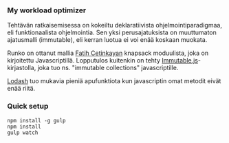 ### My workload optimizer

Tehtävän ratkaisemisessa on kokeiltu deklaratiivista ohjelmointiparadigmaa, eli funktionaalista ohjelmointia. Sen yksi perusajatuksista on muuttumaton ajatusmalli (immutable), eli kerran luotua ei voi enää koskaan muokata.

Runko on ottanut mallia [Fatih Cetinkayan](https://github.com/cmfatih/knapsack) knapsack moduulista, joka on kirjoitettu Javascriptillä. Lopputulos kuitenkin on tehty [Immutable.js](https://facebook.github.io/immutable-js/)-kirjastolla, joka tuo ns. "immutable collections" javascriptille.

[Lodash](https://lodash.com/) tuo mukavia pieniä apufunktiota kun javascriptin omat metodit eivät enää riitä. 

### Quick setup

```
npm install -g gulp
npm install
gulp watch
```
